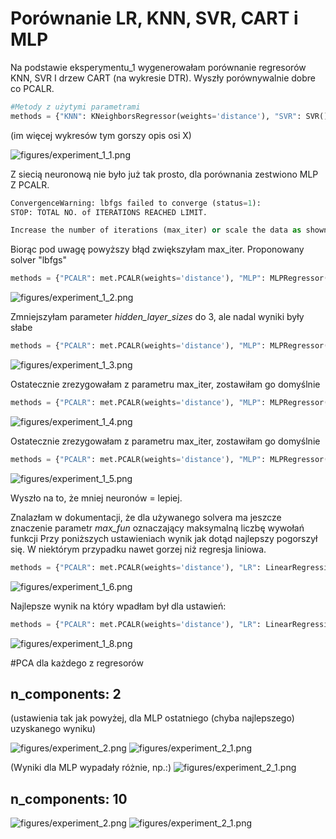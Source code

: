 # Porównanie LR, KNN, SVR, CART i MLP
Na podstawie eksperymentu_1 wygenerowałam porównanie regresorów KNN, SVR I drzew CART (na wykresie DTR).
Wyszły porównywalnie dobre co PCALR.

```python
#Metody z użytymi parametrami
methods = {"KNN": KNeighborsRegressor(weights='distance'), "SVR": SVR(), "DTR": DecisionTreeRegressor()}
```

(im więcej wykresów tym gorszy opis osi X)

![figures/experiment_1_1.png](figures/experiment_1_1.png)

Z siecią neuronową nie było już tak prosto, dla porównania zestwiono MLP Z PCALR.
```python
ConvergenceWarning: lbfgs failed to converge (status=1):
STOP: TOTAL NO. of ITERATIONS REACHED LIMIT.

Increase the number of iterations (max_iter) or scale the data as shown in:
```
Biorąc pod uwagę powyższy błąd zwiększyłam max_iter. Proponowany solver "lbfgs"
```python
methods = {"PCALR": met.PCALR(weights='distance'), "MLP": MLPRegressor(solver="lbfgs", hidden_layer_sizes=(8,), max_iter=5000)}
```

![figures/experiment_1_2.png](figures/experiment_1_2.png)

Zmniejszyłam parameter _hidden_layer_sizes_ do 3, ale nadal wyniki były słabe

```python
methods = {"PCALR": met.PCALR(weights='distance'), "MLP": MLPRegressor(solver="lbfgs", hidden_layer_sizes=(3,), max_iter=5000)}
```

![figures/experiment_1_3.png](figures/experiment_1_3.png)


Ostatecznie zrezygowałam z parametru max_iter, zostawiłam go domyślnie
```python
methods = {"PCALR": met.PCALR(weights='distance'), "MLP": MLPRegressor(solver="lbfgs", hidden_layer_sizes=(3,))}
```

![figures/experiment_1_4.png](figures/experiment_1_4.png)

Ostatecznie zrezygowałam z parametru max_iter, zostawiłam go domyślnie
```python
methods = {"PCALR": met.PCALR(weights='distance'), "MLP": MLPRegressor(solver="lbfgs", hidden_layer_sizes=(5,))}
```

![figures/experiment_1_5.png](figures/experiment_1_5.png)

Wyszło na to, że mniej neuronów = lepiej. 

Znalazłam w dokumentacji, że dla używanego solvera ma jeszcze znaczenie parametr _max_fun_ oznaczający maksymalną liczbę wywołań funkcji
Przy poniższych ustawieniach wynik jak dotąd najlepszy pogorszył się. W niektórym przypadku nawet gorzej niż regresja liniowa.
```python
methods = {"PCALR": met.PCALR(weights='distance'), "LR": LinearRegression(), "MLP": MLPRegressor(solver="lbfgs", hidden_layer_sizes=(3,), max_fun=1000)}
```

![figures/experiment_1_6.png](figures/experiment_1_6.png)

Najlepsze wynik na który wpadłam był dla ustawień:
```python
methods = {"PCALR": met.PCALR(weights='distance'), "LR": LinearRegression(), "MLP": MLPRegressor(solver="lbfgs", hidden_layer_sizes=(1,))}
```

![figures/experiment_1_8.png](figures/experiment_1_8.png)

#PCA dla każdego z regresorów
## n_components: 2
(ustawienia tak jak powyżej, dla MLP ostatniego (chyba najlepszego) uzyskanego wyniku)

![figures/experiment_2.png](figures/experiment_2.png)
![figures/experiment_2_1.png](figures/experiment_2_1.png)

(Wyniki dla MLP wypadały różnie, np.:)
![figures/experiment_2_1.png](figures/experiment_2_4.png)

## n_components: 10
![figures/experiment_2.png](figures/experiment_2_10.png)
![figures/experiment_2_1.png](figures/experiment_2_11.png)